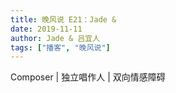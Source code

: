 ```yaml
---
title: 晚风说 E21：Jade & 
date: 2019-11-11
author: Jade & 吕宜人
tags: ["播客", "晚风说"]
---
```


Composer | 独立唱作人 | 双向情感障碍

<!--more-->
